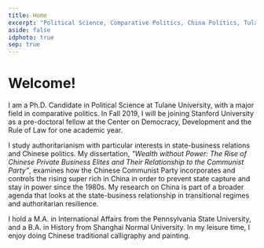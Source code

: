 ```yaml
---
title: Home
excerpt: "Political Science, Comparative Politics, China Politics, Tulane, PhD"
aside: false
idphoto: true
sep: true
---
```



# Welcome!

I am a Ph.D. Candidate in Political Science at Tulane University, with a major field in comparative politics. In Fall 2019, I will be joining Stanford University as a pre-doctoral fellow at the Center on Democracy, Development and the Rule of Law for one academic year. 

I study authoritarianism with particular interests in state-business relations and Chinese politics. My dissertation, *"Wealth without Power: The Rise of Chinese Private Business Elites and Their Relationship to the Communist Party”*, examines how the Chinese Communist Party incorporates and controls the rising super rich in China in order to prevent state capture and stay in power since the 1980s. My research on China is part of a broader agenda that looks at the state-business relationship in transitional regimes and authoritarian resilience.

I hold a M.A. in International Affairs from the Pennsylvania State University, and a B.A. in History from Shanghai Normal University. In my leisure time, I enjoy doing Chinese traditional calligraphy and painting. 
